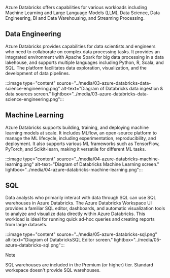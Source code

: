 Azure Databricks offers capabilities for various workloads including Machine Learning and Large Language Models (LLM), Data Science, Data Engineering, BI and Data Warehousing, and Streaming Processing.

## Data Engineering

Azure Databricks provides capabilities for data scientists and engineers who need to collaborate on complex data processing tasks. It provides an integrated environment with Apache Spark for big data processing in a data lakehouse, and supports multiple languages including Python, R, Scala, and SQL. The platform facilitates data exploration, visualization, and the development of data pipelines.

:::image type="content" source="../media/03-azure-databricks-data-science-engineering.png" alt-text="Diagram of Databricks data ingestion & data sources screen." lightbox="../media/03-azure-databricks-data-science-engineering.png":::

## Machine Learning

Azure Databricks supports building, training, and deploying machine learning models at scale. It includes MLflow, an open-source platform to manage the ML lifecycle, including experimentation, reproducibility, and deployment. It also supports various ML frameworks such as TensorFlow, PyTorch, and Scikit-learn, making it versatile for different ML tasks.

:::image type="content" source="../media/04-azure-databricks-machine-learning.png" alt-text="Diagram of Databricks Machine Learning screen." lightbox="../media/04-azure-databricks-machine-learning.png":::

## SQL

Data analysts who primarily interact with data through SQL can use SQL warehouses in Azure Databricks. The Azure Databricks Workspace UI provides a familiar SQL editor, dashboards, and automatic visualization tools to analyze and visualize data directly within Azure Databricks. This workload is ideal for running quick ad-hoc queries and creating reports from large datasets.

:::image type="content" source="../media/05-azure-databricks-sql.png" alt-text="Diagram of DatabricksSQL Editor screen." lightbox="../media/05-azure-databricks-sql.png":::

> [!NOTE]
> SQL warehouses are included in the Premium (or higher) tier. Standard workspace doesn't provide SQL warehouses. 